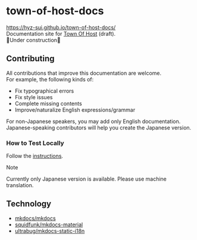 # town-of-host-docs

<https://hyz-sui.github.io/town-of-host-docs/>  
Documentation site for [Town Of Host](https://github.com/tukasa0001/TownOfHost) (draft).  
🚧Under construction🚧

## Contributing

All contributions that improve this documentation are welcome.  
For example, the following kinds of:

- Fix typographical errors
- Fix style issues
- Complete missing contents
- Improve/naturalize English expressions/grammar

For non-Japanese speakers, you may add only English documentation.  
Japanese-speaking contributors will help you create the Japanese version.

### How to Test Locally

Follow the [instructions](https://github.com/Hyz-sui/town-of-host-docs/blob/main/dev/%E3%83%89%E3%82%AD%E3%83%A5%E3%83%A1%E3%83%B3%E3%83%88%E3%82%B5%E3%82%A4%E3%83%88%E3%81%AE%E7%92%B0%E5%A2%83%E6%A7%8B%E7%AF%89.md#%E3%83%89%E3%82%AD%E3%83%A5%E3%83%A1%E3%83%B3%E3%83%88%E3%82%B5%E3%82%A4%E3%83%88%E3%82%92%E3%83%AD%E3%83%BC%E3%82%AB%E3%83%AB%E3%81%A7%E3%83%86%E3%82%B9%E3%83%88%E3%81%99%E3%82%8B%E3%81%9F%E3%82%81%E3%81%AE%E7%92%B0%E5%A2%83%E6%A7%8B%E7%AF%89%E6%89%8B%E9%A0%86).

> [!Note]  
> Currently only Japanese version is available. Please use machine translation.

## Technology

- [mkdocs/mkdocs](https://github.com/mkdocs/mkdocs)
- [squidfunk/mkdocs-material](https://github.com/squidfunk/mkdocs-material)
- [ultrabug/mkdocs-static-i18n](https://github.com/ultrabug/mkdocs-static-i18n)
